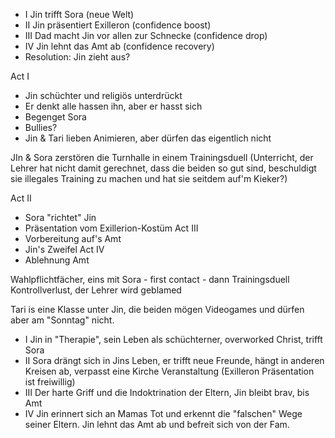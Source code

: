 - I Jin trifft Sora (neue Welt)    
- II Jin präsentiert Exilleron (confidence boost)    
- III Dad macht Jin vor allen zur Schnecke (confidence drop)    
- IV Jin lehnt das Amt ab (confidence recovery)    
- Resolution: Jin zieht aus?

Act I
- Jin schüchter und religiös unterdrückt    
- Er denkt alle hassen ihn, aber er hasst sich    
- Begenget Sora    
- Bullies?    
- Jin & Tari lieben Animieren, aber dürfen das eigentlich nicht

JIn & Sora zerstören die Turnhalle in einem Trainingsduell (Unterricht, der Lehrer hat nicht damit gerechnet, dass die beiden so gut sind, beschuldigt sie illegales Training zu machen und hat sie seitdem auf'm Kieker?)

Act II
- Sora "richtet" Jin    
- Präsentation vom Exillerion-Kostüm
Act III
- Vorbereitung auf's Amt    
- Jin's Zweifel
Act IV
- Ablehnung Amt

Wahlpflichtfächer, eins mit Sora - first contact - dann Trainingsduell Kontrollverlust, der Lehrer wird geblamed 

Tari is eine Klasse unter Jin, die beiden mögen Videogames und dürfen aber am "Sonntag" nicht.
- I Jin in "Therapie", sein Leben als schüchterner, overworked Christ, trifft Sora
- II Sora drängt sich in Jins Leben, er trifft neue Freunde, hängt in anderen Kreisen ab, verpasst eine Kirche Veranstaltung (Exilleron Präsentation ist freiwillig)
- III Der harte Griff und die Indoktrination der Eltern, Jin bleibt brav, bis Amt    
- IV Jin erinnert sich an Mamas Tot und erkennt die "falschen" Wege seiner Eltern. Jin lehnt das Amt ab und befreit sich von der Fam.